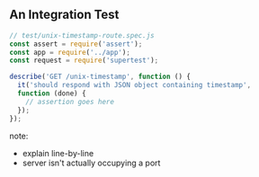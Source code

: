 ## An Integration Test

```js
// test/unix-timestamp-route.spec.js
const assert = require('assert');
const app = require('../app');
const request = require('supertest');

describe('GET /unix-timestamp', function () {
  it('should respond with JSON object containing timestamp', 
  function (done) {
    // assertion goes here
  });
});
```

note:
- explain line-by-line
- server isn't actually occupying a port
